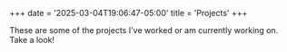 +++
date = '2025-03-04T19:06:47-05:00'
title = 'Projects'
+++

These are some of the projects I've worked or am currently working on. Take a look! 